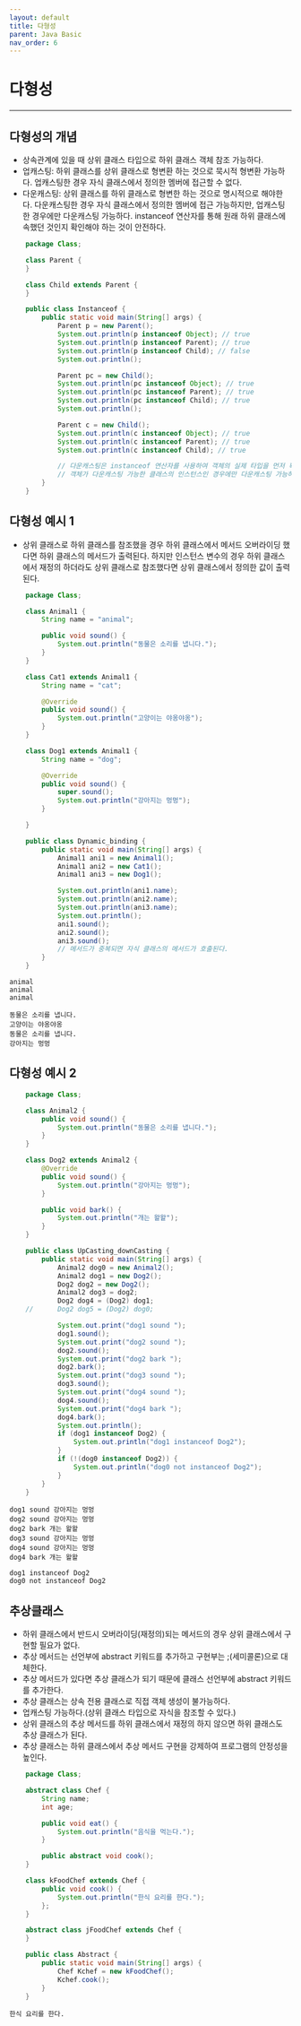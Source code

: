 ```yaml
---
layout: default
title: 다형성
parent: Java Basic
nav_order: 6
---
```


# 다형성

---

## 다형성의 개념

- 상속관계에 있을 때 상위 클래스 타입으로 하위 클래스 객체 참조 가능하다.
- 업캐스팅: 하위 클래스를 상위 클래스로 형변환 하는 것으로 묵시적 형변환 가능하다. 업캐스팅한 경우 자식 클래스에서 정의한 멤버에 접근할 수 없다.
- 다운캐스팅: 상위 클래스를 하위 클래스로 형변한 하는 것으로 명시적으로 해야한다. 다운캐스팅한 경우 자식 클래스에서 정의한 멤버에 접근 가능하지만, 업캐스팅한 경우에만 다운캐스팅 가능하다. instanceof 연산자를 통해 원래 하위 클래스에 속했던 것인지 확인해야 하는 것이 안전하다.

```java
    package Class;

    class Parent {
    }

    class Child extends Parent {
    }

    public class Instanceof {
        public static void main(String[] args) {
            Parent p = new Parent();
            System.out.println(p instanceof Object); // true
            System.out.println(p instanceof Parent); // true
            System.out.println(p instanceof Child); // false
            System.out.println();

            Parent pc = new Child();
            System.out.println(pc instanceof Object); // true
            System.out.println(pc instanceof Parent); // true
            System.out.println(pc instanceof Child); // true
            System.out.println();

            Parent c = new Child();
            System.out.println(c instanceof Object); // true
            System.out.println(c instanceof Parent); // true
            System.out.println(c instanceof Child); // true

            // 다운캐스팅은 instanceof 연산자를 사용하여 객체의 실제 타입을 먼저 확인하는 것이 안전하다.
            // 객체가 다운캐스팅 가능한 클래스의 인스턴스인 경우에만 다운캐스팅 가능하다.
        }
    }
```

## 다형성 예시 1

- 상위 클래스로 하위 클래스를 참조했을 경우 하위 클래스에서 메서드 오버라이딩 했다면 하위 클래스의 메서드가 출력된다. 하지만 인스턴스 변수의 경우 하위 클래스에서 재정의 하더라도 상위 클래스로 참조했다면 상위 클래스에서 정의한 값이 출력된다.

```java
    package Class;

    class Animal1 {
        String name = "animal";

        public void sound() {
            System.out.println("동물은 소리를 냅니다.");
        }
    }

    class Cat1 extends Animal1 {
        String name = "cat";

        @Override
        public void sound() {
            System.out.println("고양이는 야옹야옹");
        }
    }

    class Dog1 extends Animal1 {
        String name = "dog";

        @Override
        public void sound() {
            super.sound();
            System.out.println("강아지는 멍멍");
        }

    }

    public class Dynamic_binding {
        public static void main(String[] args) {
            Animal1 ani1 = new Animal1();
            Animal1 ani2 = new Cat1();
            Animal1 ani3 = new Dog1();

            System.out.println(ani1.name);
            System.out.println(ani2.name);
            System.out.println(ani3.name);
            System.out.println();
            ani1.sound();
            ani2.sound();
            ani3.sound();
            // 메서드가 중복되면 자식 클래스의 메서드가 호출된다.
        }
    }
```

    animal
    animal
    animal

    동물은 소리를 냅니다.
    고양이는 야옹야옹
    동물은 소리를 냅니다.
    강아지는 멍멍

## 다형성 예시 2

```java
    package Class;

    class Animal2 {
        public void sound() {
            System.out.println("동물은 소리를 냅니다.");
        }
    }

    class Dog2 extends Animal2 {
        @Override
        public void sound() {
            System.out.println("강아지는 멍멍");
        }

        public void bark() {
            System.out.println("개는 왈왈");
        }
    }

    public class UpCasting_downCasting {
        public static void main(String[] args) {
            Animal2 dog0 = new Animal2();
            Animal2 dog1 = new Dog2();
            Dog2 dog2 = new Dog2();
            Animal2 dog3 = dog2;
            Dog2 dog4 = (Dog2) dog1;
    //		Dog2 dog5 = (Dog2) dog0;

            System.out.print("dog1 sound ");
            dog1.sound();
            System.out.print("dog2 sound ");
            dog2.sound();
            System.out.print("dog2 bark ");
            dog2.bark();
            System.out.print("dog3 sound ");
            dog3.sound();
            System.out.print("dog4 sound ");
            dog4.sound();
            System.out.print("dog4 bark ");
            dog4.bark();
            System.out.println();
            if (dog1 instanceof Dog2) {
                System.out.println("dog1 instanceof Dog2");
            }
            if (!(dog0 instanceof Dog2)) {
                System.out.println("dog0 not instanceof Dog2");
            }
        }
    }
```

    dog1 sound 강아지는 멍멍
    dog2 sound 강아지는 멍멍
    dog2 bark 개는 왈왈
    dog3 sound 강아지는 멍멍
    dog4 sound 강아지는 멍멍
    dog4 bark 개는 왈왈

    dog1 instanceof Dog2
    dog0 not instanceof Dog2

## 추상클래스

- 하위 클래스에서 반드시 오버라이딩(재정의)되는 메서드의 경우 상위 클래스에서 구현할 필요가 없다.
- 추상 메서드는 선언부에 abstract 키워드를 추가하고 구현부는 ;(세미콜론)으로 대체한다.
- 추상 메서드가 있다면 추상 클래스가 되기 때문에 클래스 선언부에 abstract 키워드를 추가한다.
- 추상 클래스는 상속 전용 클래스로 직접 객체 생성이 불가능하다.
- 업캐스팅 가능하다.(상위 클래스 타입으로 자식을 참조할 수 있다.)
- 상위 클래스의 추상 메서드를 하위 클래스에서 재정의 하지 않으면 하위 클래스도 추상 클래스가 된다.
- 추상 클래스는 하위 클래스에서 추상 메서드 구현을 강제하여 프로그램의 안정성을 높인다.

```java
    package Class;

    abstract class Chef {
        String name;
        int age;

        public void eat() {
            System.out.println("음식을 먹는다.");
        }

        public abstract void cook();
    }

    class kFoodChef extends Chef {
        public void cook() {
            System.out.println("한식 요리를 한다.");
        };
    }

    abstract class jFoodChef extends Chef {
    }

    public class Abstract {
        public static void main(String[] args) {
            Chef Kchef = new kFoodChef();
            Kchef.cook();
        }
    }
```

    한식 요리를 한다.
